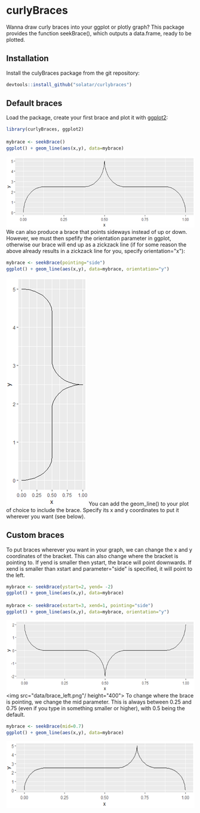 # curlyBraces

Wanna draw curly braces into your ggplot or plotly graph? This package provides the function seekBrace(), which outputs a data.frame, ready to be plotted.

## Installation
Install the culyBraces package from the git repository:
``` r
devtools::install_github("solatar/curlybraces")
```

## Default braces
Load the package, create your first brace and plot it with [ggplot2](https://ggplot2.tidyverse.org/):
``` r
library(curlyBraces, ggplot2)

mybrace <- seekBrace()
ggplot() + geom_line(aes(x,y), data=mybrace)
```
<img src="data/brace_up.png"/>
We can also produce a brace that points sideways instead of up or down. However, we must then spefify the orientation parameter in ggplot, otherwise our brace will end up as a zickzack line (if for some reason the above already results in a zickzack line for you, specify orientation="x"):

``` r
mybrace <- seekBrace(pointing="side")
ggplot() + geom_line(aes(x,y), data=mybrace, orientation="y")
```
<img src="data/brace_right.png"/>
You can add the geom_line() to your plot of choice to include the brace. Specify its x and y coordinates to put it wherever you want (see below).

## Custom braces
To put braces wherever you want in your graph, we can change the x and y coordinates of the bracket. This can also change where the bracket is pointing to. If yend is smaller then ystart, the brace will point downwards. If xend is smaller than xstart and parameter="side" is specified, it will point to the left.

``` r
mybrace <- seekBrace(ystart=2, yend= -2)
ggplot() + geom_line(aes(x,y), data=mybrace)

mybrace <- seekBrace(xstart=3, xend=1, pointing="side")
ggplot() + geom_line(aes(x,y), data=mybrace, orientation="y")
```
<img src="data/brace_down.png"/><img src="data/brace_left.png"/ height="400">
To change where the brace is pointing, we change the mid parameter. This is always between 0.25 and 0.75 (even if you type in something smaller or higher), with 0.5 being the default. 

``` r
mybrace <- seekBrace(mid=0.7)
ggplot() + geom_line(aes(x,y), data=mybrace)
```
<img src="data/brace_shift.png"/>
